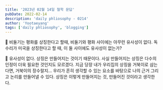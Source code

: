 ```yaml
---
title: '2023년 02월 14일 철학 문답'
pubDate: 2022-02-14
description: 'daily phliosophy - 0214'
author: 'Yootaeyang'
tags: ['daily phliosophy', 'blogging']
---
```


🤔 비둘기는 평화를 상징한다고 할때, 비둘기와 평화 사이에는 아무런 유사성이 없다. 독수리가 미국을 상징한다고 할 때, 이 둘 사이에도 유사성이 없는가?

📢 유사성이 없다. 상징은 만들어지는 것이기 때문이다. 사실 만들어지는 상징은 다수의 인정이 더욱 필요한 것인지도 모르겠다. 지금 당장 내가 우리집의 상징을 거북이로 삼는다면, 거북이의 장수랄지... 우리가 흔히 생각할 수 있는 요소를 바탕으로 나의 근거 그리고 논리를 만들어낼 수 있다. 상징은 이렇게 만들어지는 것, 만들어진 것이라고 생각한다.
